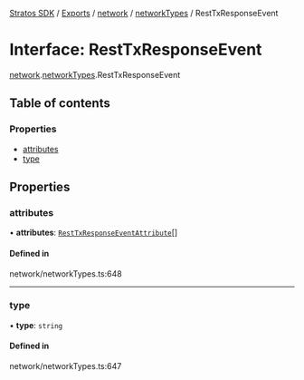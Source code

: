 [Stratos SDK](../README.md) / [Exports](../modules.md) / [network](../modules/network.md) / [networkTypes](../modules/network.networkTypes.md) / RestTxResponseEvent

# Interface: RestTxResponseEvent

[network](../modules/network.md).[networkTypes](../modules/network.networkTypes.md).RestTxResponseEvent

## Table of contents

### Properties

- [attributes](network.networkTypes.RestTxResponseEvent.md#attributes)
- [type](network.networkTypes.RestTxResponseEvent.md#type)

## Properties

### attributes

• **attributes**: [`RestTxResponseEventAttribute`](network.networkTypes.RestTxResponseEventAttribute.md)[]

#### Defined in

network/networkTypes.ts:648

___

### type

• **type**: `string`

#### Defined in

network/networkTypes.ts:647
